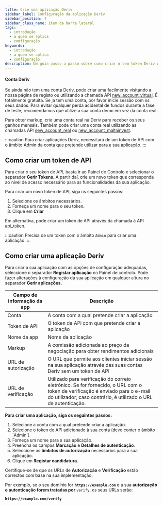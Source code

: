 ```yaml
---
title: Crie uma aplicação Deriv
sidebar_label: Configuração da aplicação Deriv
sidebar_position: 7
sidebar_class_name: item da barra lateral
tags:
  - introdução
  - a quem se aplica
  - configuração
keywords:
  - introdução
  - a quem se aplica
  - configuração
description: Um guia passo a passo sobre como criar o seu token Deriv API e construir a sua aplicação de negociação com a ajuda da nossa API de negociação. Saiba mais.
---
```


#### Conta Deriv

Se ainda não tem uma conta Deriv, pode criar uma facilmente visitando a nossa página de registo ou utilizando a chamada API <a href="/api-explorer#new_account_virtual" target="_blank" rel="noopener noreferrer">new_account_virtual</a>. É totalmente gratuita. Se já tem uma conta, por favor inicie sessão com os seus dados. Para evitar qualquer perda acidental de fundos durante a fase de teste, recomendamos que utilize a sua conta demo em vez da conta real.

Para obter markup, crie uma conta real na Deriv para receber os seus ganhos mensais. Também pode criar uma conta real utilizando as chamadas API <a href="/api-explorer#new_account_real" target="_blank" rel="noopener noreferrer">new_account_real</a> ou <a href="/api-explorer#new_account_maltainvest" target="_blank" rel="noopener noreferrer">new_account_maltainvest</a>.

:::caution
Para criar aplicações Deriv, necessitará de um token de API com o âmbito Admin da conta que pretende utilizar para a sua aplicação.
:::

## Como criar um token de API

Para criar o seu token de API, basta ir ao Painel de Controlo e selecionar o separador **Gerir Tokens**. A partir daí, crie um novo token que corresponda ao nível de acesso necessário para as funcionalidades da sua aplicação.

Para criar um novo token de API, siga os seguintes passos:

1. Selecione os âmbitos necessários.
2. Forneça um nome para o seu token.
3. Clique em **Criar**

Em alternativa, pode criar um token de API através da chamada à API <a href="/api-explorer#api_token" target="_blank" rel="noopener noreferrer">api_token</a>.

:::caution
Precisa de um token com o âmbito `Admin` para criar uma aplicação.
:::

## Como criar uma aplicação Deriv

Para criar a sua aplicação com as opções de configuração adequadas, seleccione o separador **Registar aplicação** no Painel de controlo. Pode fazer alterações à configuração da sua aplicação em qualquer altura no separador **Gerir aplicações**.

| Campo de informação da app | Descrição                                                                                                                                                                                                                      |
| -------------------------- | ------------------------------------------------------------------------------------------------------------------------------------------------------------------------------------------------------------------------------ |
| Conta                      | A conta com a qual pretende criar a aplicação                                                                                                                                                                                  |
| Token de API               | O token da API com que pretende criar a aplicação                                                                                                                                                                              |
| Nome da app                | Nome da aplicação                                                                                                                                                                                                              |
| Markup                     | A comissão adicionada ao preço da negociação para obter rendimentos adicionais                                                                                                                                                 |
| URL de autorização         | O URL que permite aos clientes iniciar sessão na sua aplicação através das suas contas Deriv sem um token de API                                                                                                               |
| URL de verificação         | Utilizado para verificação do correio eletrónico. Se for fornecido, o URL com o token de verificação é enviado para o e-mail do utilizador; caso contrário, é utilizado o URL de autenticação. |

**Para criar uma aplicação, siga os seguintes passos:**

1. Selecione a conta com a qual pretende criar a aplicação.
2. Selecione o token de API adicionado à sua conta (deve conter o âmbito \`Admin\`).
3. Forneça um nome para a sua aplicação.
4. Preencha os campos **Marcação** e **Detalhes de autenticação**.
5. Seleccione os **âmbitos de autorização** necessários para a sua aplicação.
6. Clique em **Registar candidatura**.

Certifique-se de que os URLs de **Autorização** e **Verificação** estão correctos com base na sua implementação.

Por exemplo, se o seu domínio for **`https://example.com`** e a sua **autorização e autenticação forem tratadas por** `verify`, os seus URLs serão:

**`https://example.com/verify`**
